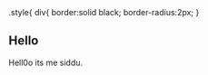 <html>
  <body>
    .style{
    div{
    border:solid black;
    border-radius:2px;
    }
    <div>
      <h2>Hello</h2>
      <p>
        Hell0o its me siddu.
      </p>
    </div>
  </body>
</html>
